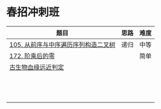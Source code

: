 # 春招冲刺班

| 题目                                                         | 思路 | 难度 |
| ------------------------------------------------------------ | ---- | ---- |
| [105. 从前序与中序遍历序列构造二叉树](https://leetcode-cn.com/problems/construct-binary-tree-from-preorder-and-inorder-traversal/) | 递归 | 中等 |
| [172. 阶乘后的零](https://leetcode-cn.com/problems/factorial-trailing-zeroes/) |      | 简单 |
| [古生物血缘远近判定](https://leetcode-cn.com/leetbook/read/bytedance-c01/eug83v/) |      |      |
|                                                              |      |      |
|                                                              |      |      |
|                                                              |      |      |
|                                                              |      |      |
|                                                              |      |      |
|                                                              |      |      |
|                                                              |      |      |
|                                                              |      |      |
|                                                              |      |      |
|                                                              |      |      |
|                                                              |      |      |
|                                                              |      |      |
|                                                              |      |      |

